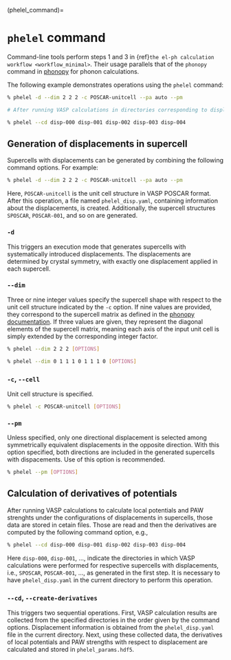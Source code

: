 (phelel_command)=
# `phelel` command

Command-line tools perform steps 1 and 3 in {ref}`the el-ph calculation
workflow <workflow_minimal>`. Their usage parallels that of the `phonopy`
command in [phonopy](https://phonopy.github.io/phonopy/) for
phonon calculations.

The following example demonstrates operations using the `phelel` command:

```bash
% phelel -d --dim 2 2 2 -c POSCAR-unitcell --pa auto --pm

# After running VASP calculations in directories corresponding to displacements:

% phelel --cd disp-000 disp-001 disp-002 disp-003 disp-004
```

## Generation of displacements in supercell

Supercells with displacements can be generated by combining the following
command options. For example:

```bash
% phelel -d --dim 2 2 2 -c POSCAR-unitcell --pa auto --pm
```

Here, `POSCAR-unitcell` is the unit cell structure in VASP POSCAR format. After
this operation, a file named `phelel_disp.yaml`, containing information about
the displacements, is created. Additionally, the supercell structures `SPOSCAR`,
`POSCAR-001`, and so on are generated.

### `-d`

This triggers an execution mode that generates supercells with systematically
introduced displacements. The displacements are determined by crystal symmetry,
with exactly one displacement applied in each supercell.

### `--dim`

Three or nine integer values specify the supercell shape with respect to the
unit cell structure indicated by the `-c` option. If nine values are provided,
they correspond to the supercell matrix as defined in the [phonopy
documentation](https://phonopy.github.io/phonopy/setting-tags.html#dim). If
three values are given, they represent the diagonal elements of the supercell
matrix, meaning each axis of the input unit cell is simply extended by the
corresponding integer factor.

```bash
% phelel --dim 2 2 2 [OPTIONS]
```

```bash
% phelel --dim 0 1 1 1 0 1 1 1 0 [OPTIONS]
```


### `-c`, `--cell`

Unit cell structure is specified.

```bash
% phelel -c POSCAR-unitcell [OPTIONS]
```

### `--pm`

Unless specified, only one directional displacement is selected among
symmetrically equivalent displacements in the opposite direction. With this
option specified, both directions are included in the generated supercells with
dispacements. Use of this option is recommended.

```bash
% phelel --pm [OPTIONS]
```

## Calculation of derivatives of potentials

After running VASP calculations to calculate local potentials and PAW strenghts
under the configurations of displacements in supercells, those data are stored
in cetain files. Those are read and then the derivatives are computed by the
following command option, e.g.,

```bash
% phelel --cd disp-000 disp-001 disp-002 disp-003 disp-004
```

Here `disp-000`, `disp-001`, ..., indicate the directories in which VASP
calculations were performed for respective supercells with displacements, i.e.,
`SPOSCAR`, `POSCAR-001`, ..., as generated in the first step. It is necessary to
have `phelel_disp.yaml` in the current directory to perform this operation.

### `--cd`, `--create-derivatives`

This triggers two sequential operations. First, VASP calculation results are
collected from the specified directories in the order given by the command
options. Displacement information is obtained from the `phelel_disp.yaml` file
in the current directory. Next, using these collected data, the derivatives of
local potentials and PAW strengths with respect to displacement are calculated
and stored in `phelel_params.hdf5`.
